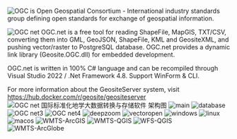 ![OGC](https://user-images.githubusercontent.com/18747589/133953815-4e82a879-689c-4e31-9c26-ed66e2884d58.png) is Open Geospatial Consortium - International industry standards group defining open standards for exchange of geospatial information.

![OGC net](https://user-images.githubusercontent.com/18747589/135204947-1c49d178-1968-4012-ad0d-a8f00131a80f.png)
OGC.net is a free tool for reading ShapeFile, MapGIS, TXT/CSV,  converting them into GML, GeoJSON, ShapeFile, KML and GeositeXML, and pushing vector/raster to PostgreSQL database.
OGC.net provides a dynamic link library (Geosite.OGC.dll) for embedded development.

OGC.net is written in 100% C# language and can be recompiled through Visual Studio 2022 / .Net Framework 4.8. Support WinForm & CLI.

For more information about the GeositeServer system, visit https://hub.docker.com/r/geosite/geositeserver
![OGC net 国际标准化地学大数据转换与存储软件 架构图](https://user-images.githubusercontent.com/18747589/167786593-af302380-dc30-4e43-be5b-6a7c94918e37.png)
![main](https://user-images.githubusercontent.com/18747589/140446546-12d14265-36f3-4dfe-b17f-01ba24334dd3.png)
![database](https://user-images.githubusercontent.com/18747589/140446576-31b371b0-7bac-40b2-9e66-220e4c7e89f9.png)
![OGC net3](https://user-images.githubusercontent.com/18747589/133953864-e796053c-880e-44c3-a121-5ffd14f572e9.png)
![OGC net4](https://user-images.githubusercontent.com/18747589/133953865-7832b9e2-adae-49e9-aa66-ea5a3bd66e4d.png)
![deepzoom](https://user-images.githubusercontent.com/18747589/138704082-74cb51a6-62af-49ff-81c0-694438aa82ba.png)
![vectoropen](https://user-images.githubusercontent.com/18747589/135033496-bdeb09e5-5094-4dc7-a7c8-0f22548f8c16.png)
![windows](https://user-images.githubusercontent.com/18747589/153534025-9fe53808-10fc-45fd-bb2c-d711d3a2667f.png)
![linux](https://user-images.githubusercontent.com/18747589/153534036-bdefa0e6-c7e0-4689-811f-8bfaff822098.png)
![macos](https://user-images.githubusercontent.com/18747589/153534053-2c3e217c-8c6c-4c1c-81b9-6b76d600456c.png)
![WMTS-ArcGIS](https://user-images.githubusercontent.com/18747589/160277314-553eff16-27b4-49e3-afe9-ce56d3db9cd6.png)
![WMTS-QGIS](https://user-images.githubusercontent.com/18747589/160277320-4e67859c-4201-4762-83a4-6e8dd35b4714.png)
![WFS-QGIS](https://user-images.githubusercontent.com/18747589/165215155-e5703da2-c54e-4ff2-8dcd-c4020f979bbf.png)
![WMTS-ArcGlobe](https://user-images.githubusercontent.com/18747589/164638432-761fe32e-b56d-4ec5-85cd-d3f32cd89ebc.png)






